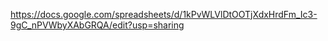 https://docs.google.com/spreadsheets/d/1kPvWLVlDtOOTjXdxHrdFm_Ic3-9gC_nPVWbyXAbGRQA/edit?usp=sharing